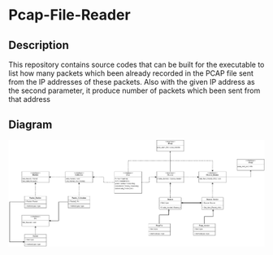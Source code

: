 # Pcap-File-Reader
## Description
This repository contains source codes that can be built for the executable to list how many packets which been already recorded in the PCAP file sent from the IP addresses of these packets. Also with the given IP address as the second parameter, it produce number of packets which been sent from that address
## Diagram
![Alt text](/Document/flowchart.png "Diagram")
